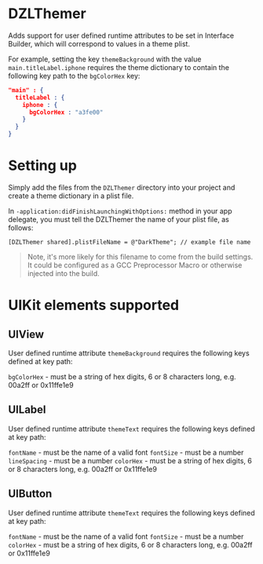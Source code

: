 DZLThemer
=========

Adds support for user defined runtime attributes to be set in Interface Builder, which will correspond to values in a theme plist.

For example, setting the key `themeBackground` with the value `main.titleLabel.iphone` requires the theme dictionary to contain the following key path to the `bgColorHex` key:

```json
"main" : {
  titleLabel : {
    iphone : {
      bgColorHex : "a3fe00"
    }
  }
}
```

# Setting up

Simply add the files from the `DZLThemer` directory into your project and create a theme dictionary in a plist file.

In `-application:didFinishLaunchingWithOptions:` method in your app delegate, you must tell the DZLThemer the name of your plist file, as follows:

```objc
[DZLThemer shared].plistFileName = @"DarkTheme"; // example file name
```

> Note, it's more likely for this filename to come from the build settings. It could be configured as a GCC Preprocessor Macro or otherwise injected into the build.

# UIKit elements supported

## UIView

User defined runtime attribute `themeBackground` requires the following keys defined at key path:

`bgColorHex` - must be a string of hex digits, 6 or 8 characters long, e.g. 00a2ff or 0x11ffe1e9

## UILabel

User defined runtime attribute `themeText` requires the following keys defined at key path:

`fontName` - must be the name of a valid font
`fontSize` - must be a number
`lineSpacing` - must be a number
`colorHex` - must be a string of hex digits, 6 or 8 characters long, e.g. 00a2ff or 0x11ffe1e9

## UIButton

User defined runtime attribute `themeText` requires the following keys defined at key path:

`fontName` - must be the name of a valid font
`fontSize` - must be a number
`colorHex` - must be a string of hex digits, 6 or 8 characters long, e.g. 00a2ff or 0x11ffe1e9



